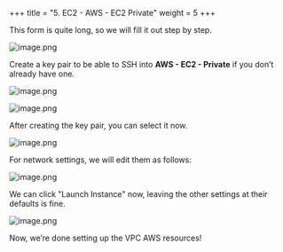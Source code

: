 +++
title = "5. EC2 - AWS - EC2 Private"
weight = 5
+++


This form is quite long, so we will fill it out step by step.


![image.png](/images/003-iii-setup-vpc-aws-resources/12-385669-image.png)


Create a key pair to be able to SSH into **AWS - EC2 - Private** if you don’t already have one.


![image.png](/images/003-iii-setup-vpc-aws-resources/12-593416-image.png)


![image.png](/images/003-iii-setup-vpc-aws-resources/12-467773-image.png)


After creating the key pair, you can select it now.


![image.png](/images/003-iii-setup-vpc-aws-resources/12-465967-image.png)


For network settings, we will edit them as follows:


![image.png](/images/003-iii-setup-vpc-aws-resources/12-662265-image.png)


We can click "Launch Instance" now, leaving the other settings at their defaults is fine.


![image.png](/images/003-iii-setup-vpc-aws-resources/12-459264-image.png)


Now, we’re done setting up the VPC AWS resources!


